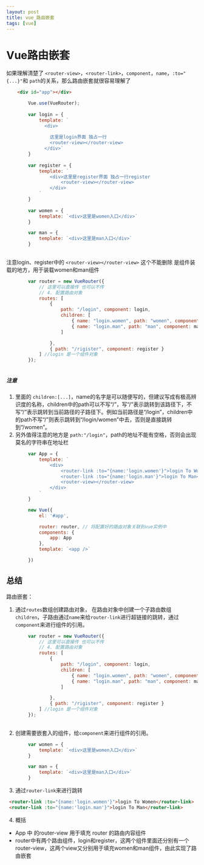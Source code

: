 ```yaml
---
layout: post
title: vue_路由嵌套
tags: [vue]
---
```


# Vue路由嵌套


如果理解清楚了 ```<router-view>```，```<router-link>```，```component```，```name```，```:to="{...}"```和 ```path```的关系，那么路由嵌套就很容易理解了
```html
    <div id="app"></div>
```
```javascript
        Vue.use(VueRouter);
        
        var login = {
            template: `
              <div>
                
                这里是login界面 独占一行
                <router-view></router-view>
              </div>`
        }
        
        var register = {
            template: `
                <div>这里是register界面 独占一行register
                    <router-view></router-view>
                </div>
            `
        }
        
        var women = {
            template: `<div>这里是women入口</div>`
        }

        var man = {
            template: `<div>这里是man入口</div>`
        }
        
```
注意login、register中的 ```<router-view></router-view>``` 这个不能删除 是组件装载的地方，用于装载women和man组件

```javascript
        var router = new VueRouter({
            // 这里可以直接传 也可以不传
            // 4. 配置路由对象
            routes: [
                {
                    path: "/login", component: login,
                    children: [
                        { name: "login.women", path: "women", component: women },
                        { name: "login.man", path: "man", component: man }
                    ]

                },
                { path: "/rigister", component: register }
            ] //login 是一个组件对象
        });
        
```
##### 注意
1. 里面的 ``` children:[...] ```，name的名字是可以随便写的，但建议写成有极高辨识度的名称，children中的path可以不写“/”，写“/”表示跳转到该路径下，不写“/”表示跳转到当前路径的子路径下。例如当前路径是“/login”，children中的path不写“/”则表示跳转到“/login/women”中去，否则是直接跳转到“/women”。 
1. 另外值得注意的地方是 ```path:"/login"```，path的地址不能有空格，否则会出现莫名的字符串在地址栏





```javascript
        var App = {
            template: `
                <div>
                    <router-link :to="{name:'login.women'}">login To Women</router-link>
                    <router-link :to="{name:'login.man'}">login To Man</router-link>
                    <router-view></router-view>
                </div>
            `
        }
```


```javascript
        new Vue({
            el: '#app',

            router: router, // 将配置好的路由对象关联到vue实例中
            components: {
                app: App
            },
            template: `<app />`

        })
```

总结
---
路由嵌套：
1. 通过```routes```数组创建路由对象， 在路由对象中创建一个子路由数组```children```，子路由通过```name```来给```router-link```进行超链接的跳转，通过```component```来进行组件的引用。

```javascript
        var router = new VueRouter({
            // 这里可以直接传 也可以不传
            // 4. 配置路由对象
            routes: [
                {
                    path: "/login", component: login,
                    children: [
                        { name: "login.women", path: "women", component: women },
                        { name: "login.man", path: "man", component: man }
                    ]

                },
                { path: "/rigister", component: register }
            ] //login 是一个组件对象
        });
        
```
2. 创建需要嵌套入的组件，给```component```来进行组件的引用。

```javascript
        var women = {
            template: `<div>这里是women入口</div>`
        }

        var man = {
            template: `<div>这里是man入口</div>`
        }
```

3. 通过```router-link```来进行跳转

```html
 <router-link :to="{name:'login.women'}">login To Women</router-link>
 <router-link :to="{name:'login.man'}">login To Man</router-link>
```

4. 概括

- App 中 的router-view 用于填充 router 的路由内容组件
- router中有两个路由组件，login和register，这两个组件里面还分别有一个router-view，这两个view又分别用于填充women和man组件，由此实现了路由嵌套
